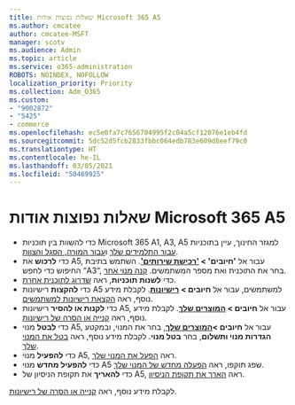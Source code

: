 ```yaml
---
title: שאלות נפוצות אודות Microsoft 365 A5
ms.author: cmcatee
author: cmcatee-MSFT
manager: scotv
ms.audience: Admin
ms.topic: article
ms.service: o365-administration
ROBOTS: NOINDEX, NOFOLLOW
localization_priority: Priority
ms.collection: Adm_O365
ms.custom:
- "9002872"
- "5425"
- commerce
ms.openlocfilehash: ec5e0fa7c7656704995f2c04a5cf12076e1eb4fd
ms.sourcegitcommit: 5dc52d5fcb2833fbbc064edb783e609d8eef79c0
ms.translationtype: HT
ms.contentlocale: he-IL
ms.lasthandoff: 03/05/2021
ms.locfileid: "50469925"
---
```

# <a name="microsoft-365-a5-faq"></a>שאלות נפוצות אודות Microsoft 365 A5

- כדי להשוות בין תוכניות Microsoft 365 A1, A3, A5 למגזר החינוך, עיין בתוכניות [עבור התלמידים שלך](https://www.microsoft.com/microsoft-365/academic/compare-office-365-education-plans?activetab=tab:primaryr1) ו[עבור המורה, הסגל והצוות](https://www.microsoft.com/microsoft-365/academic/compare-office-365-education-plans?activetab=tab:primaryr2).
- כדי **לרכוש** את A5, עבור אל **'חיובים' > ['רכישת שירותים'](https://go.microsoft.com/fwlink/p/?linkid=868433)**. השתמש בתיבת החיפוש כדי לחפש “A3“, בחר את התוכנית ואת מספר המשתמשים. [קנה מנוי אחר](https://docs.microsoft.com/microsoft-365/commerce/try-or-buy-microsoft-365#buy-a-different-subscription).
- כדי **לשנות תוכניות**, ראה [שדרוג לתוכנית אחרת](https://docs.microsoft.com/microsoft-365/commerce/subscriptions/upgrade-to-different-plan).
- כדי **להקצות** רישיונות A5 למשתמשים, עבור אל **חיובים > [רישיונות](https://go.microsoft.com/fwlink/p/?linkid=842264)**. לקבלת מידע נוסף, ראה [הקצאת רישיונות למשתמשים](https://docs.microsoft.com/microsoft-365/admin/manage/assign-licenses-to-users).
- כדי **לקנות או להסיר** רישיונות A5, עבור אל **חיובים > [המוצרים שלך](https://go.microsoft.com/fwlink/p/?linkid=842054)**. לקבלת מידע נוסף, ראה [קנייה או הסרה של רישיונות](https://docs.microsoft.com/microsoft-365/commerce/licenses/buy-licenses).
- כדי **לבטל** מנוי A5, עבור אל **חיובים >[המוצרים שלך](https://go.microsoft.com/fwlink/p/?linkid=842054)**, בחר את המנוי, ובמקטע **הגדרות מנוי ותשלום**, בחר **בטל מנוי**. לקבלת מידע נוסף, ראה [בטל את המנוי שלך](https://docs.microsoft.com/microsoft-365/commerce/subscriptions/cancel-your-subscription).
- כדי **להפעיל** מנוי A5, ראה [הפעל את המנוי שלך](https://docs.microsoft.com/alchemyinsights/activate-your-office-365-subscription).
- כדי **להפעיל מחדש** מנוי A5 שפג תוקפו, ראה [הפעלה מחדש של המנוי שלך](https://docs.microsoft.com/alchemyinsights/reactivate-your-subscription).
- כדי **להאריך** את תקופת הניסיון של A5, ראה [הארך את תקופת הניסיון](https://docs.microsoft.com/microsoft-365/commerce/extend-your-trial).

לקבלת מידע נוסף, ראה [קנייה או הסרה של רישיונות](https://docs.microsoft.com/microsoft-365/commerce/licenses/buy-licenses).